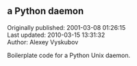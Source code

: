 ## a Python daemon  
Originally published: 2001-03-08 01:26:15  
Last updated: 2010-03-15 13:31:32  
Author: Alexey Vyskubov  
  
Boilerplate code for a Python Unix daemon.